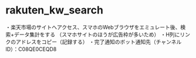 # rakuten_kw_search
・楽天市場のサイトへアクセス、スマホのWebブラウザをエミュレート後、検索+データ集計をする （スマホサイトのほうが広告枠が多いため） 
・H列にリンクのアドレスをコピー（記録する） 
・完了通知のボット通知先（チャンネルID）：C08QE0CEQD8
